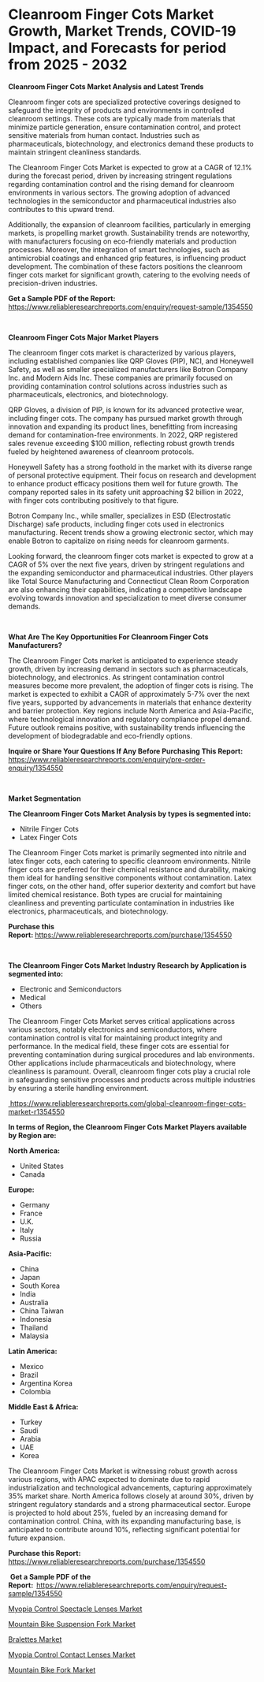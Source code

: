 <p><h1>Cleanroom Finger Cots Market Growth, Market Trends, COVID-19 Impact, and Forecasts for period from 2025 - 2032</h1></p><p><strong>Cleanroom Finger Cots Market Analysis and Latest Trends</strong></p>
<p><p>Cleanroom finger cots are specialized protective coverings designed to safeguard the integrity of products and environments in controlled cleanroom settings. These cots are typically made from materials that minimize particle generation, ensure contamination control, and protect sensitive materials from human contact. Industries such as pharmaceuticals, biotechnology, and electronics demand these products to maintain stringent cleanliness standards.</p><p>The Cleanroom Finger Cots Market is expected to grow at a CAGR of 12.1% during the forecast period, driven by increasing stringent regulations regarding contamination control and the rising demand for cleanroom environments in various sectors. The growing adoption of advanced technologies in the semiconductor and pharmaceutical industries also contributes to this upward trend. </p><p>Additionally, the expansion of cleanroom facilities, particularly in emerging markets, is propelling market growth. Sustainability trends are noteworthy, with manufacturers focusing on eco-friendly materials and production processes. Moreover, the integration of smart technologies, such as antimicrobial coatings and enhanced grip features, is influencing product development. The combination of these factors positions the cleanroom finger cots market for significant growth, catering to the evolving needs of precision-driven industries.</p></p>
<p><strong>Get a Sample PDF of the Report:&nbsp;</strong> <a href="https://www.reliableresearchreports.com/enquiry/request-sample/1354550?utm_campaign=41&utm_medium=2&utm_source=Github&utm_content=ia&utm_term=09022025&utm_id=cleanroom-finger-cots">https://www.reliableresearchreports.com/enquiry/request-sample/1354550</a></p>
<p>&nbsp;</p>
<p><strong>Cleanroom Finger Cots Major Market Players</strong></p>
<p><p>The cleanroom finger cots market is characterized by various players, including established companies like QRP Gloves (PIP), NCI, and Honeywell Safety, as well as smaller specialized manufacturers like Botron Company Inc. and Modern Aids Inc. These companies are primarily focused on providing contamination control solutions across industries such as pharmaceuticals, electronics, and biotechnology.</p><p>QRP Gloves, a division of PIP, is known for its advanced protective wear, including finger cots. The company has pursued market growth through innovation and expanding its product lines, benefitting from increasing demand for contamination-free environments. In 2022, QRP registered sales revenue exceeding $100 million, reflecting robust growth trends fueled by heightened awareness of cleanroom protocols.</p><p>Honeywell Safety has a strong foothold in the market with its diverse range of personal protective equipment. Their focus on research and development to enhance product efficacy positions them well for future growth. The company reported sales in its safety unit approaching $2 billion in 2022, with finger cots contributing positively to that figure.</p><p>Botron Company Inc., while smaller, specializes in ESD (Electrostatic Discharge) safe products, including finger cots used in electronics manufacturing. Recent trends show a growing electronic sector, which may enable Botron to capitalize on rising needs for cleanroom garments. </p><p>Looking forward, the cleanroom finger cots market is expected to grow at a CAGR of 5% over the next five years, driven by stringent regulations and the expanding semiconductor and pharmaceutical industries. Other players like Total Source Manufacturing and Connecticut Clean Room Corporation are also enhancing their capabilities, indicating a competitive landscape evolving towards innovation and specialization to meet diverse consumer demands.</p></p>
<p>&nbsp;</p>
<p><strong>What Are The Key Opportunities For Cleanroom Finger Cots Manufacturers?</strong></p>
<p><p>The Cleanroom Finger Cots market is anticipated to experience steady growth, driven by increasing demand in sectors such as pharmaceuticals, biotechnology, and electronics. As stringent contamination control measures become more prevalent, the adoption of finger cots is rising. The market is expected to exhibit a CAGR of approximately 5-7% over the next five years, supported by advancements in materials that enhance dexterity and barrier protection. Key regions include North America and Asia-Pacific, where technological innovation and regulatory compliance propel demand. Future outlook remains positive, with sustainability trends influencing the development of biodegradable and eco-friendly options.</p></p>
<p><strong>Inquire or Share Your Questions If Any Before Purchasing This Report:</strong> <a href="https://www.reliableresearchreports.com/enquiry/pre-order-enquiry/1354550?utm_campaign=41&utm_medium=2&utm_source=Github&utm_content=ia&utm_term=09022025&utm_id=cleanroom-finger-cots">https://www.reliableresearchreports.com/enquiry/pre-order-enquiry/1354550</a></p>
<p>&nbsp;</p>
<p><strong>Market Segmentation</strong></p>
<p><strong>The Cleanroom Finger Cots Market Analysis by types is segmented into:</strong></p>
<p><ul><li>Nitrile Finger Cots</li><li>Latex Finger Cots</li></ul></p>
<p><p>The Cleanroom Finger Cots market is primarily segmented into nitrile and latex finger cots, each catering to specific cleanroom environments. Nitrile finger cots are preferred for their chemical resistance and durability, making them ideal for handling sensitive components without contamination. Latex finger cots, on the other hand, offer superior dexterity and comfort but have limited chemical resistance. Both types are crucial for maintaining cleanliness and preventing particulate contamination in industries like electronics, pharmaceuticals, and biotechnology.</p></p>
<p><strong>Purchase this Report:&nbsp;</strong><a href="https://www.reliableresearchreports.com/purchase/1354550?utm_campaign=41&utm_medium=2&utm_source=Github&utm_content=ia&utm_term=09022025&utm_id=cleanroom-finger-cots">https://www.reliableresearchreports.com/purchase/1354550</a></p>
<p>&nbsp;</p>
<p><strong>The Cleanroom Finger Cots Market Industry Research by Application is segmented into:</strong></p>
<p><ul><li>Electronic and Semiconductors</li><li>Medical</li><li>Others</li></ul></p>
<p><p>The Cleanroom Finger Cots Market serves critical applications across various sectors, notably electronics and semiconductors, where contamination control is vital for maintaining product integrity and performance. In the medical field, these finger cots are essential for preventing contamination during surgical procedures and lab environments. Other applications include pharmaceuticals and biotechnology, where cleanliness is paramount. Overall, cleanroom finger cots play a crucial role in safeguarding sensitive processes and products across multiple industries by ensuring a sterile handling environment.</p></p>
<p><a href="https://www.reliableresearchreports.com/global-cleanroom-finger-cots-market-r1354550?utm_campaign=41&utm_medium=2&utm_source=Github&utm_content=ia&utm_term=09022025&utm_id=cleanroom-finger-cots">&nbsp;https://www.reliableresearchreports.com/global-cleanroom-finger-cots-market-r1354550</a></p>
<p><strong>In terms of Region, the Cleanroom Finger Cots Market Players available by Region are:</strong></p>
<p>
    <p> <strong> North America: </strong>
        <ul>
            <li>United States</li>
            <li>Canada</li>
        </ul>
        </p> 
    <p> <strong> Europe: </strong>
        <ul>
            <li>Germany</li>
            <li>France</li>
            <li>U.K.</li>
            <li>Italy</li>
            <li>Russia</li>
        </ul>
        </p> 
    <p> <strong> Asia-Pacific: </strong>
        <ul>
            <li>China</li>
            <li>Japan</li>
            <li>South Korea</li>
            <li>India</li>
            <li>Australia</li>
            <li>China Taiwan</li>
            <li>Indonesia</li>
            <li>Thailand</li>
            <li>Malaysia</li>
        </ul>
        </p> 
    <p> <strong> Latin America: </strong>
        <ul>
            <li>Mexico</li>
            <li>Brazil</li>
            <li>Argentina Korea</li>
            <li>Colombia</li>
        </ul>
        </p> 
    <p> <strong> Middle East & Africa: </strong>
        <ul>
            <li>Turkey</li>
            <li>Saudi</li>
            <li>Arabia</li>
            <li>UAE</li>
            <li>Korea</li>
        </ul>
    </p>
    </p>
<p><p>The Cleanroom Finger Cots Market is witnessing robust growth across various regions, with APAC expected to dominate due to rapid industrialization and technological advancements, capturing approximately 35% market share. North America follows closely at around 30%, driven by stringent regulatory standards and a strong pharmaceutical sector. Europe is projected to hold about 25%, fueled by an increasing demand for contamination control. China, with its expanding manufacturing base, is anticipated to contribute around 10%, reflecting significant potential for future expansion.</p></p>
<p><strong>Purchase this Report: </strong><a href="https://www.reliableresearchreports.com/purchase/1354550?utm_campaign=41&utm_medium=2&utm_source=Github&utm_content=ia&utm_term=09022025&utm_id=cleanroom-finger-cots">https://www.reliableresearchreports.com/purchase/1354550</a></p>
<p>&nbsp;<strong>Get a Sample PDF of the Report:&nbsp;&nbsp;</strong><a href="https://www.reliableresearchreports.com/enquiry/request-sample/1354550?utm_campaign=41&utm_medium=2&utm_source=Github&utm_content=ia&utm_term=09022025&utm_id=cleanroom-finger-cots">https://www.reliableresearchreports.com/enquiry/request-sample/1354550</a></p>
<p><strong></strong></p>
<p><p><a href="https://github.com/lefiobakali/Market-Research-Report-List-1/blob/main/myopia-control-spectacle-lenses-market.md?utm_campaign=41&utm_medium=2&utm_source=Github&utm_content=ia&utm_term=09022025&utm_id=cleanroom-finger-cots">Myopia Control Spectacle Lenses Market</a></p><p><a href="https://github.com/xalatieusope/Market-Research-Report-List-1/blob/main/mountain-bike-suspension-fork-market.md?utm_campaign=41&utm_medium=2&utm_source=Github&utm_content=ia&utm_term=09022025&utm_id=cleanroom-finger-cots">Mountain Bike Suspension Fork Market</a></p><p><a href="https://github.com/mqhayigurbaj/Market-Research-Report-List-1/blob/main/bralettes-market.md?utm_campaign=41&utm_medium=2&utm_source=Github&utm_content=ia&utm_term=09022025&utm_id=cleanroom-finger-cots">Bralettes Market</a></p><p><a href="https://github.com/stickkinkel/Market-Research-Report-List-1/blob/main/myopia-control-contact-lenses-market.md?utm_campaign=41&utm_medium=2&utm_source=Github&utm_content=ia&utm_term=09022025&utm_id=cleanroom-finger-cots">Myopia Control Contact Lenses Market</a></p><p><a href="https://github.com/kaloyhboosh/Market-Research-Report-List-1/blob/main/mountain-bike-fork-market.md?utm_campaign=41&utm_medium=2&utm_source=Github&utm_content=ia&utm_term=09022025&utm_id=cleanroom-finger-cots">Mountain Bike Fork Market</a></p></p>